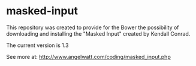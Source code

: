 # masked-input
This repository was created to provide for the Bower the possibility of downloading and installing the "Masked Input" created by Kendall Conrad.  

The current version is 1.3

See more at: http://www.angelwatt.com/coding/masked_input.php
